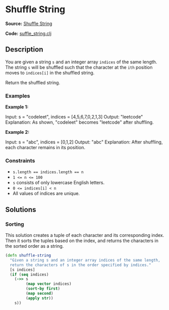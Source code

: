 # Shuffle String

**Source:** [Shuffle String](https://leetcode.com/problems/shuffle-string/)

**Code:** [suffle_string.clj](https://github.com/andrewleverette/clojure_programming_problems/blob/main/leetcode/suffle_string.clj)

## Description

You are given a string `s` and an integer array `indices` of the same length. The string `s` will be shuffled such that the character at the `ith` position moves to `indices[i]` in the shuffled string.

Return the shuffled string.

### Examples

**Example 1:**

Input: s = "codeleet", indices = [4,5,6,7,0,2,1,3]
Output: "leetcode"
Explanation: As shown, "codeleet" becomes "leetcode" after shuffling.

**Example 2:**

Input: s = "abc", indices = [0,1,2]
Output: "abc"
Explanation: After shuffling, each character remains in its position.

### Constraints

- `s.length == indices.length == n`
- `1 <= n <= 100`
- `s` consists of only lowercase English letters.
- `0 <= indices[i] < n`
- All values of indices are unique.

## Solutions

### Sorting

This solution creates a tuple of each character and its corresponding index.
Then it sorts the tuples based on the index, and returns the characters in the sorted order as a string.

```clojure
(defn shuffle-string
  "Given a string s and an integer array indices of the same length,
  return the characters of s in the order specified by indices."
  [s indices]
  (if (seq indices)
    (->> s
         (map vector indices)
         (sort-by first)
         (map second)
         (apply str))
    s))
```
